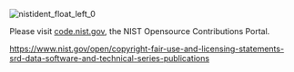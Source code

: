 ![nistident_float_left_0](https://user-images.githubusercontent.com/5330387/169877772-a0945fe6-3ca8-4aea-a02c-a78d327c7104.jpg)


Please visit [code.nist.gov](https://code.nist.gov), the NIST Opensource Contributions Portal.

https://www.nist.gov/open/copyright-fair-use-and-licensing-statements-srd-data-software-and-technical-series-publications


